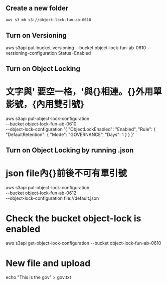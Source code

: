 ## Create a new folder
```sh
aws s3 mb s3://object-lock-fun-ab-0610
```

## Turn on Versioning
aws s3api put-bucket-versioning --bucket object-lock-fun-ab-0610 --versioning-configuration Status=Enabled

## Turn on Object Locking
# 文字與' 要空一格，'與{}相連。{}外用單影號，{內用雙引號}
aws s3api put-object-lock-configuration \
--bucket object-lock-fun-ab-0610 \
--object-lock-configuration '{
  "ObjectLockEnabled": "Enabled",
    "Rule": {
      "DefaultRetention": {
        "Mode": "GOVERNANCE",
        "Days": 1
   }
  }
}'

## Turn on Object Locking by running .json
# json file內{}前後不可有單引號
aws s3api put-object-lock-configuration \
--bucket object-lock-fun-ab-0612 \
--object-lock-configuration file://default.json

# Check the bucket object-lock is enabled
aws s3api get-object-lock-configuration --bucket object-lock-fun-ab-0610

# New file and upload
echo "This is the gov" > gov.txt